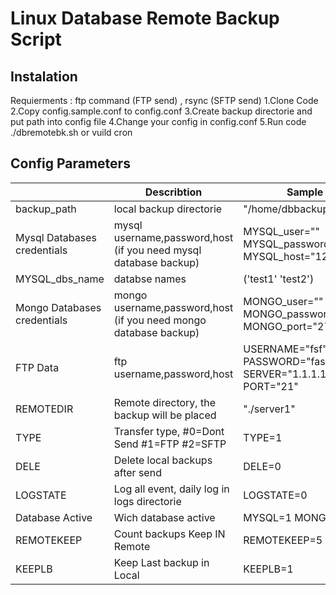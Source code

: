 
# Linux Database Remote Backup Script

## Instalation
Requierments : ftp command (FTP send) , rsync  (SFTP send) 
1.Clone Code 
2.Copy config.sample.conf to config.conf
3.Create backup directorie and put path into config file
4.Change your config in config.conf
5.Run code ./dbremotebk.sh or vuild cron

## Config Parameters

|                |Describtion                          |Sample                         |
|----------------|-------------------------------|-----------------------------|
|backup_path	|local backup directorie            |"/home/dbbackup"           |
| Mysql Databases credentials          |mysql username,password,host (if you need mysql database backup)            |MYSQL_user="" MYSQL_password="" MYSQL_host="127.0.0.1"            |
|MYSQL_dbs_name          |databse names|('test1' 'test2')|
|Mongo Databases credentials          |mongo  username,password,host (if you need mongo database backup)|MONGO_user="" MONGO_password="" MONGO_port="27017"|
|FTP Data          |ftp  username,password,host |USERNAME="fsf" PASSWORD="fasdf" SERVER="1.1.1.1" PORT="21"|
|REMOTEDIR          |Remote directory, the backup will be placed|"./server1"|
|TYPE          |Transfer type, #0=Dont Send #1=FTP #2=SFTP|TYPE=1|
|DELE          |Delete local backups after send|DELE=0|
|LOGSTATE          |Log all event, daily log in logs directorie|LOGSTATE=0|
|Database Active          |Wich database active|MYSQL=1 MONGO=1|
|REMOTEKEEP          |Count backups Keep IN Remote|REMOTEKEEP=5|
|KEEPLB          |Keep Last backup in Local|KEEPLB=1|
